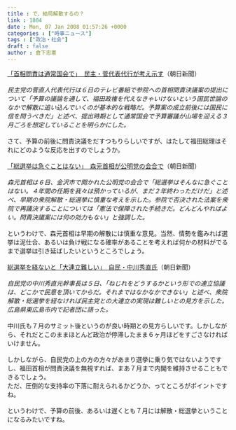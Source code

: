 ```yaml
---
title : で、結局解散するの？
link : 1804
date : Mon, 07 Jan 2008 01:57:26 +0000
categories : ["時事ニュース"]
tags : ["政治・社会"]
draft : false
author : 倉下忠憲
---
```


<A HREF="http://www.asahi.com/politics/update/0106/TKY200801060135.html" TARGET="_blank">「首相問責は通常国会で」　民主・菅代表代行が考え示す</A>（朝日新聞）<BR><BR><I>民主党の菅直人代表代行は６日のテレビ番組で参院への首相問責決議案の提出について「予算の議論を通して、福田政権を代えなきゃいけないという国民世論のなかで解散に追い込んでいくのが基本的な戦略だ。予算案の成立前後には国民に信を問うべきだ」と述べ、提出時期として通常国会で予算審議が山場を迎える３月ごろを想定していることを明らかにした。 </I><BR><BR>さて、予算の前後に問責決議をだすつもりらしいですが、はたして福田総理はそれにどのような反応を出すのでしょうか。<BR><BR><A HREF="http://www.asahi.com/politics/update/0106/TKY200801060131.html" TARGET="_blank">「総選挙は急ぐことはない」　森元首相が公明党の会合で</A>（朝日新聞）<BR><BR><I>森元首相は６日、金沢市で開かれた公明党の会合で「総選挙はそんなに急ぐことはない。４年間の任期を我々は預かっているが、まだ２年終わっただけだ」と述べ、早期の衆院解散・総選挙に慎重な考えを示した。参院で否決された法案を衆院で再議決することについては「憲法で保障された手続きだ。どんどんやればよい。問責決議案には何の効力もない」と強調した。</I><BR><BR>というわけで、森元首相は早期の解散には慎重な意見。当然、情勢を鑑みれば選挙は泥仕合、あるいは負け戦になる確率があることを考えれば何かの材料がでるまで選挙は引き延ばしたいというところでしょう。<BR><BR><A HREF="http://www.asahi.com/politics/update/0105/TKY200801050137.html" TARGET="_blank">総選挙を経ないと「大連立難しい」　自民・中川秀直氏</A>（朝日新聞）<BR><BR><I>自民党の中川秀直元幹事長は５日、「ねじれをどうするかという形での連立協議は、どこかで民意を頂いてからだ。それまではなかなかできない」と述べ、衆院解散・総選挙を経なければ民主党との大連立の実現は難しいとの見方を示した。広島県東広島市内で記者団に語った。 </I><BR><BR>中川氏も７月のサミット後というのが良い時期との見方らしいです。しかしながら、それだとこのままほとんど政治が停滞したまま６ヶ月ほどをすごさなければいけません。<BR><BR>しかしながら、自民党の上の方の方々があまり選挙に乗り気ではないようですし、福田首相が問責決議を無視すれば、まあ７月まで内閣を維持させることもできるでしょう。<BR>ただ、圧倒的な支持率の下落に耐えられるかどうか、ってところがポイントですね。<BR><BR>というわけで、予算の前後、あるいは遅くとも７月には解散・総選挙ということになるみたいですね。<br><br>
